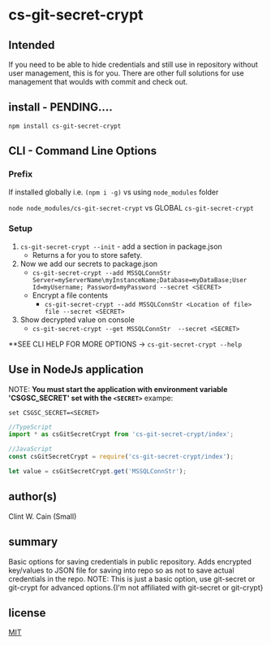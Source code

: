 # cs-git-secret-crypt

## Intended 
If you need to be able to hide credentials and still use in repository without user management, this is for you. There are other full solutions for use management that woulds with commit and check out.


## install - PENDING....

  `npm install cs-git-secret-crypt` 

## CLI - Command Line Options 

### Prefix

 If installed globally i.e. `(npm i -g)` vs using `node_modules` folder

`node node_modules/cs-git-secret-crypt` vs GLOBAL `cs-git-secret-crypt`

### Setup 

1. `cs-git-secret-crypt --init` - add a section in package.json 
    - Returns a <SECRET> for you to store safety.
2. Now we add our secrets to package.json 
    - `cs-git-secret-crypt --add MSSQLConnStr Server=myServerName\myInstanceName;Database=myDataBase;User Id=myUsername; Password=myPassword --secret <SECRET>`
    - Encrypt a file contents
        - `cs-git-secret-crypt --add MSSQLConnStr <Location of file> file --secret <SECRET>`
3. Show decrypted value on console
    - `cs-git-secret-crypt --get MSSQLConnStr  --secret <SECRET>`


**SEE CLI HELP FOR MORE OPTIONS -> `cs-git-secret-crypt --help`
## Use in NodeJs application

NOTE: **You must start the application with environment variable 'CSGSC_SECRET' set with the `<SECRET>`** exampe:

`set CSGSC_SECRET=<SECRET>`
```javascript
//TypeScript 
import * as csGitSecretCrypt from 'cs-git-secret-crypt/index';

//JavaScript
const csGitSecretCrypt = require('cs-git-secret-crypt/index');

let value = csGitSecretCrypt.get('MSSQLConnStr');

```


## author(s)

  Clint W. Cain (Small)

## summary

Basic options for saving credentials in public repository. Adds encrypted key/values to JSON file for saving into repo so as not to save actual credentials in the repo. NOTE: This is just a basic option, use git-secret or git-crypt for advanced options.{I'm not affiliated with git-secret or git-crypt} 


## license

[MIT](LICENSE)